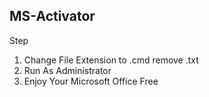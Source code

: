 ## MS-Activator

Step
1. Change File Extension to .cmd remove .txt
2. Run As Administrator
3. Enjoy Your Microsoft Office Free

